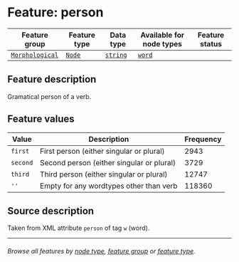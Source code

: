 # Feature: person

Feature group | Feature type | Data type | Available for node types | Feature status
---  | --- | --- | --- | ---
[`Morphological`](featuresbygroup.md#morphological-features) | [`Node`](featuresbyfeaturetype.md#node-features)  | [`string`](featuresbydatatype.md#string-datatype)  | [`word`](featuresbynodetype.md#word-nodes)

## Feature description

Gramatical person of a verb.

## Feature values

Value | Description | Frequency
--- | --- | ---
`first`| First person (either singular or plural) | 2943
`second` | Second person (either singular or plural) | 3729
`third` | Third person (either singular or plural) | 12747
`''` | Empty for any wordtypes other than verb | 118360


## Source description

Taken from XML attribute `person` of tag `w` (word).

---
###### *Browse all features by [node type](featuresbynodetype.md#readme), [feature group](featuresbygroup.md#readme) or [feature type](featuresbyfeaturetype.md#readme).*
